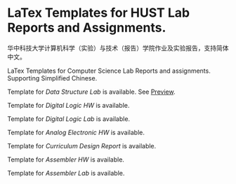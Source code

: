 # LaTex Templates for HUST Lab Reports and Assignments.

华中科技大学计算机科学（实验）与技术（报告）学院作业及实验报告，支持简体中文。

LaTex Templates for Computer Science Lab Reports and assignments. Supporting Simplified Chinese. 

Template for *Data Structure Lab* is available. See [Preview](https://github.com/YuzheSHI/CMU-HUST-15210_Lab/blob/master/CS15210_Lab.pdf). 

Template for *Digital Logic HW* is available.

Template for *Digital Logic Lab* is available.

Template for *Analog Electronic HW* is available.

Template for *Curriculum Design Report* is available.

Template for *Assembler HW* is available.

Template for *Assembler Lab* is available.


